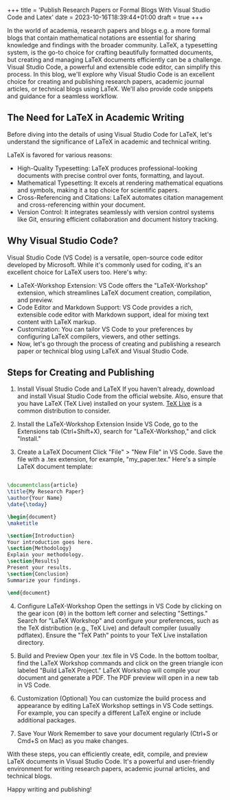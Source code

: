 +++
title = 'Publish Research Papers or Formal Blogs With Visual Studio Code and Latex'
date = 2023-10-16T18:39:44+01:00
draft = true
+++

In the world of academia, research papers and blogs e.g. a more formal blogs that contain mathematical notations are essential for sharing knowledge and findings with the broader community. LaTeX, a typesetting system, is the go-to choice for crafting beautifully formatted documents, but creating and managing LaTeX documents efficiently can be a challenge. Visual Studio Code, a powerful and extensible code editor, can simplify this process. In this blog, we'll explore why Visual Studio Code is an excellent choice for creating and publishing research papers, academic journal articles, or technical blogs using LaTeX. We'll also provide code snippets and guidance for a seamless workflow.

## The Need for LaTeX in Academic Writing

Before diving into the details of using Visual Studio Code for LaTeX, let's understand the significance of LaTeX in academic and technical writing.

LaTeX is favored for various reasons:

- High-Quality Typesetting: LaTeX produces professional-looking documents with precise control over fonts, formatting, and layout.
- Mathematical Typesetting: It excels at rendering mathematical equations and symbols, making it a top choice for scientific papers.
- Cross-Referencing and Citations: LaTeX automates citation management and cross-referencing within your document.
- Version Control: It integrates seamlessly with version control systems like Git, ensuring efficient collaboration and document history tracking.

## Why Visual Studio Code?

Visual Studio Code (VS Code) is a versatile, open-source code editor developed by Microsoft. While it's commonly used for coding, it's an excellent choice for LaTeX users too. Here's why:

- LaTeX-Workshop Extension: VS Code offers the "LaTeX-Workshop" extension, which streamlines LaTeX document creation, compilation, and preview.
- Code Editor and Markdown Support: VS Code provides a rich, extensible code editor with Markdown support, ideal for mixing text content with LaTeX markup.
- Customization: You can tailor VS Code to your preferences by configuring LaTeX compilers, viewers, and other settings.
- Now, let's go through the process of creating and publishing a research paper or technical blog using LaTeX and Visual Studio Code.

## Steps for Creating and Publishing

1. Install Visual Studio Code and LaTeX
   If you haven't already, download and install Visual Studio Code from the official website. Also, ensure that you have LaTeX (TeX Live) installed on your system. [TeX Live](https://tug.org/texlive/) is a common distribution to consider.

2. Install the LaTeX-Workshop Extension
   Inside VS Code, go to the Extensions tab (Ctrl+Shift+X), search for "LaTeX-Workshop," and click "Install."

3. Create a LaTeX Document
   Click "File" > "New File" in VS Code.
   Save the file with a .tex extension, for example, "my_paper.tex."
   Here's a simple LaTeX document template:

```latex

\documentclass{article}
\title{My Research Paper}
\author{Your Name}
\date{\today}

\begin{document}
\maketitle

\section{Introduction}
Your introduction goes here.
\section{Methodology}
Explain your methodology.
\section{Results}
Present your results.
\section{Conclusion}
Summarize your findings.

\end{document}

```

4. Configure LaTeX-Workshop
   Open the settings in VS Code by clicking on the gear icon (⚙) in the bottom left corner and selecting "Settings."
   Search for "LaTeX Workshop" and configure your preferences, such as the TeX distribution (e.g., TeX Live) and default compiler (usually pdflatex).
   Ensure the "TeX Path" points to your TeX Live installation directory.

5. Build and Preview
   Open your .tex file in VS Code.
   In the bottom toolbar, find the LaTeX Workshop commands and click on the green triangle icon labeled "Build LaTeX Project."
   LaTeX Workshop will compile your document and generate a PDF. The PDF preview will open in a new tab in VS Code.

6. Customization (Optional)
   You can customize the build process and appearance by editing LaTeX Workshop settings in VS Code settings. For example, you can specify a different LaTeX engine or include additional packages.

7. Save Your Work
   Remember to save your document regularly (Ctrl+S or Cmd+S on Mac) as you make changes.

With these steps, you can efficiently create, edit, compile, and preview LaTeX documents in Visual Studio Code. It's a powerful and user-friendly environment for writing research papers, academic journal articles, and technical blogs.

Happy writing and publishing!
